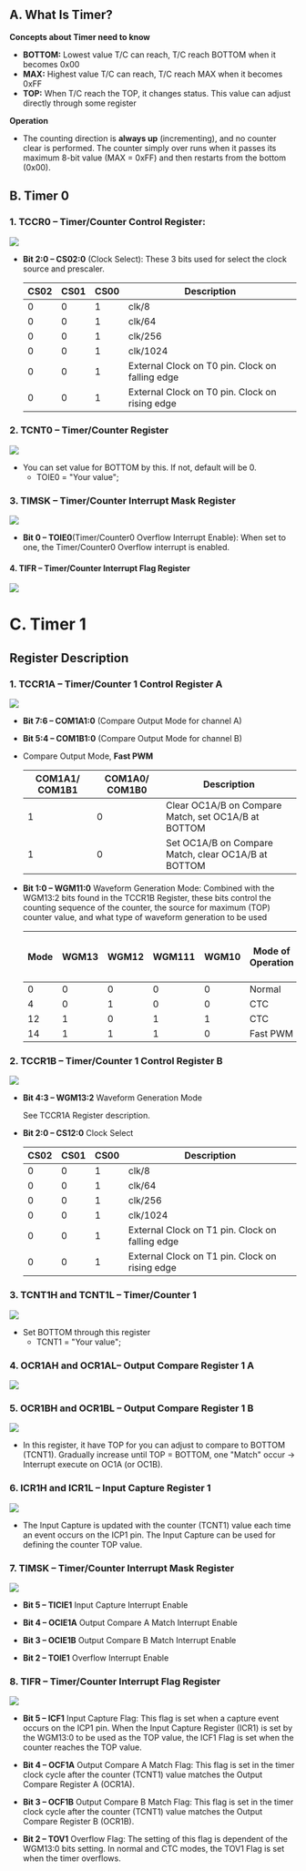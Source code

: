 ## A. What Is Timer?
**Concepts about Timer need to know**
- **BOTTOM:** Lowest value T/C can reach, T/C reach BOTTOM when it becomes 0x00
- **MAX:** Highest value T/C can reach, T/C reach MAX when it becomes 0xFF
- **TOP:** When T/C reach the TOP, it changes status. This value can adjust directly through some register

**Operation**

- The counting direction is **always up** (incrementing), and no counter clear is performed. The counter simply over
runs when it passes its maximum 8-bit value (MAX = 0xFF) and then restarts from the bottom (0x00). 

## B. Timer 0

### 1. TCCR0 – Timer/Counter Control Register:
    
![](doc/image.png)

- **Bit 2:0 – CS02:0** (Clock Select): These 3 bits used for select the clock source and prescaler.

  |CS02 | CS01 | CS00 | Description|
  |-----|------|------|------------|
  |0    | 0    |1     | clk/8      |
  |0    | 0    |1     | clk/64     |
  |0    | 0    |1     | clk/256    |
  |0    | 0    |1     | clk/1024   |
  |0    | 0    |1     | External Clock on T0 pin. Clock on falling edge                  |
  |0    | 0    |1     | External Clock on T0 pin. Clock on rising edge                   |

### 2. TCNT0 – Timer/Counter Register

![](doc/image-2.png)

  - You can set value for BOTTOM by this. If not, default will be 0.
    - TOIE0 = "Your value";

### 3. TIMSK – Timer/Counter Interrupt Mask Register

![](doc/image-3.png)

- **Bit 0 – TOIE0**(Timer/Counter0 Overflow Interrupt Enable): When set to one, the Timer/Counter0 Overflow interrupt is enabled. 

#### 4. TIFR – Timer/Counter Interrupt Flag Register

![](doc/image-4.png)


# C. Timer 1

## Register Description

### 1. TCCR1A – Timer/Counter 1 Control Register A

![](doc/image-5.png)

  - **Bit 7:6 – COM1A1:0** (Compare Output Mode for channel A)

  - **Bit 5:4 – COM1B1:0** (Compare Output Mode for channel B)

  - Compare Output Mode, **Fast PWM**

    | COM1A1/ COM1B1| COM1A0/ COM1B0| Description|
    |--------------|---------------|-------------|
    |1             |0              | Clear OC1A/B on Compare Match, set OC1A/B at BOTTOM          |
    |1             |0              | Set OC1A/B on Compare Match, clear OC1A/B at BOTTOM                                       |

  - **Bit 1:0 – WGM11:0** Waveform Generation Mode: Combined with the WGM13:2 bits found in the TCCR1B Register, these bits control the counting sequence of the counter, the source for maximum (TOP) counter value, and what type of waveform generation to be used

    | Mode| WGM13| WGM12| WGM111| WGM10| Mode of Operation |  TOP| Update of OCR1x| TOV1 Flag set on
    |-|-|-|-|-|-|-|-|-|
    0 |0|0|0|0|Normal  |0xFFFF|Immediate|MAX
    4 |0|1|0|0|CTC     |OCR1A |Immediate|MAX
    12|1|0|1|1|CTC     |ICR1  |Immediate|MAX
    14|1|1|1|0|Fast PWM|ICR1  |BOTTO    |TOP

 ### 2. TCCR1B – Timer/Counter 1 Control Register B

 ![](doc/image-8.png)

  - **Bit 4:3 – WGM13:2** Waveform Generation Mode

    See TCCR1A Register description.

  - **Bit 2:0 – CS12:0** Clock Select

    |CS02 | CS01 | CS00 | Description|
    |-----|------|------|------------|
    |0    | 0    |1     | clk/8      |
    |0    | 0    |1     | clk/64     |
    |0    | 0    |1     | clk/256    |
    |0    | 0    |1     | clk/1024   |
    |0    | 0    |1     | External Clock on T1 pin. Clock on falling edge                  |
    |0    | 0    |1     | External Clock on T1 pin. Clock on rising edge                   |

### 3. TCNT1H and TCNT1L – Timer/Counter 1

![](doc/image-10.png)

  - Set BOTTOM through this register
    - TCNT1 = "Your value";

### 4. OCR1AH and OCR1AL– Output Compare Register 1 A

![](doc/image-11.png)

### 5. OCR1BH and OCR1BL – Output Compare Register 1 B

![](doc/image-12.png)

  - In this register, it have TOP for you can adjust to compare to BOTTOM (TCNT1). Gradually increase until TOP = BOTTOM, one "Match" occur -> Interrupt execute on OC1A (or OC1B).

### 6.  ICR1H and ICR1L – Input Capture Register 1

![](doc/image-13.png)

   - The Input Capture is updated with the counter (TCNT1) value each time an event occurs on the ICP1 pin. The Input Capture can be used for defining the counter TOP value.

 ### 7. TIMSK – Timer/Counter Interrupt Mask Register

 ![](doc/image-14.png)

   - **Bit 5 – TICIE1** Input Capture Interrupt Enable

   - **Bit 4 – OCIE1A** Output Compare A Match Interrupt Enable

  - **Bit 3 – OCIE1B** Output Compare B Match Interrupt Enable

   - **Bit 2 – TOIE1** Overflow Interrupt Enable

 ### 8. TIFR – Timer/Counter Interrupt Flag Register

![](doc/image-15.png)

   - **Bit 5 – ICF1** Input Capture Flag:  This flag is set when a capture event occurs on the ICP1 pin. When the Input Capture Register (ICR1) is set by the WGM13:0 to be used as the TOP value, the ICF1 Flag is set when the counter reaches the TOP value.
 
  - **Bit 4 – OCF1A** Output Compare A Match Flag: This flag is set in the timer clock cycle after the counter (TCNT1) value matches the Output Compare Register A (OCR1A).

  - **Bit 3 – OCF1B** Output Compare B Match Flag: This flag is set in the timer clock cycle after the counter (TCNT1) value matches the Output Compare Register B (OCR1B).

  - **Bit 2 – TOV1** Overflow Flag: The setting of this flag is dependent of the WGM13:0 bits setting. In normal and CTC modes, the TOV1 Flag is set when the timer overflows.